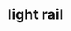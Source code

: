 ---
layout: travel&places
title: light rail
emoji: light_rail
permalink: 🚈.html
image: assets/img/3moji/light_rail.png
---
